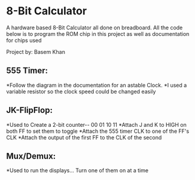 # 8-Bit Calculator
A hardware based 8-Bit Calculator all done on breadboard. All the code below is to program the ROM chip in this project as well as documentation for chips used

Project by: Basem Khan

## 555 Timer:
  *Follow the diagram in the documentation for an astable Clock.
  *I used a variable resistor so the clock speed could be changed easily
  
## JK-FlipFlop:
  *Used to Create a 2-bit counter-- 00 01 10 11
  *Attach J and K to HIGH on both FF to set them to toggle
  *Attach the 555 timer CLK to one of the FF's CLK
  *Attach the output of the first FF to the CLK of the second
 
## Mux/Demux:
  *Used to run the displays... Turn one of them on at a time
  
